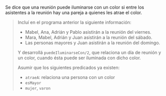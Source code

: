Se dice que una reunión puede iluminarse con un color si entre los asistentes a la reunión hay una pareja a quienes les atrae el color.

> Incluí en el programa anterior la siguiente información:
> 
> * Mabel, Ana, Adrián y Pablo asistirán a la reunión del viernes.
> * Mara, Mabel, Adrián y Juan asistirán a la reunión del sábado.
> * Las personas mayores y Juan asistirán a la reunión del domingo.
> 
> Y desarrollá `puedeIluminarseCon/2`, que relaciona un día de reunión y un color, cuando ésta puede ser iluminada con dicho color. 
>
> Asumir que los siguientes predicados ya existen:
> 
>  * `atraeA`: relaciona una persona con un color
>  * `esMayor`
>  * `mujer`, `varon`
